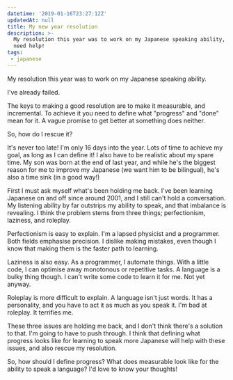 ```yaml
---
datetime: '2019-01-16T23:27:12Z'
updatedAt: null
title: My new year resolution
description: >-
  My resolution this year was to work on my Japanese speaking ability, but I
  need help!
tags:
 - japanese
---
```

My resolution this year was to work on my Japanese speaking ability.

I've already failed.

The keys to making a good resolution are to make it measurable, and incremental.
To achieve it you need to define what "progress" and "done" mean for it. A vague
promise to get better at something does neither.

So, how do I rescue it?

It's never too late! I'm only 16 days into the year. Lots of time to achieve my
goal, as long as I can define it! I also have to be realistic about my spare
time. My son was born at the end of last year, and while he's the biggest reason
for me to improve my Japanese (we want him to be bilingual), he's also a time
sink (in a good way!)

First I must ask myself what's been holding me back. I've been learning Japanese
on and off since around 2001, and I still can't hold a conversation. My
listening ability by far outstrips my ability to speak, and that imbalance is
revealing. I think the problem stems from three things; perfectionism, laziness,
and roleplay.

Perfectionism is easy to explain. I'm a lapsed physicist and a programmer. Both
fields emphasise precision. I dislike making mistakes, even though I know that
making them is the faster path to learning.

Laziness is also easy. As a programmer, I automate things. With a little code, I
can optimise away monotonous or repetitive tasks. A language is a bulky thing
though. I can't write some code to learn it for me. Not yet anyway.

Roleplay is more difficult to explain. A language isn't just words. It has a
personality, and you have to act it as much as you speak it. I'm bad at
roleplay. It terrifies me.

These three issues are holding me back, and I don't think there's a solution to
that. I'm going to have to push through. I think that defining what progress
looks like for learning to speak more Japanese will help with these issues, and
also rescue my resolution.

So, how should I define progress? What does measurable look like for the ability
to speak a language? I'd love to know your thoughts!
